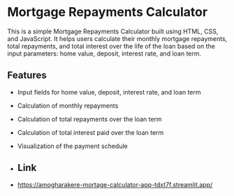 # Mortgage Repayments Calculator

This is a simple Mortgage Repayments Calculator built using HTML, CSS, and JavaScript. It helps users calculate their monthly mortgage repayments, total repayments, and total interest over the life of the loan based on the input parameters: home value, deposit, interest rate, and loan term.

## Features

- Input fields for home value, deposit, interest rate, and loan term
- Calculation of monthly repayments
- Calculation of total repayments over the loan term
- Calculation of total interest paid over the loan term
- Visualization of the payment schedule

- ## Link
- https://amogharakere-mortage-calculator-app-tdxt7f.streamlit.app/

